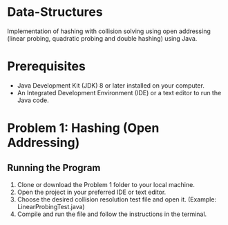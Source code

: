 # Data-Structures
Implementation of hashing with collision solving using open addressing (linear probing, quadratic probing and double hashing) using Java.

# Prerequisites

 - Java Development Kit (JDK) 8 or later installed on your computer.
 - An Integrated Development Environment (IDE) or a text editor to run the Java code.


# Problem 1: Hashing (Open Addressing)

## Running the Program

1. Clone or download the Problem 1 folder to your local machine.
2. Open the project in your preferred IDE or text editor.
3. Choose the desired collision resolution test file and open it. (Example: LinearProbingTest.java)
4. Compile and run the file and follow the instructions in the terminal.

